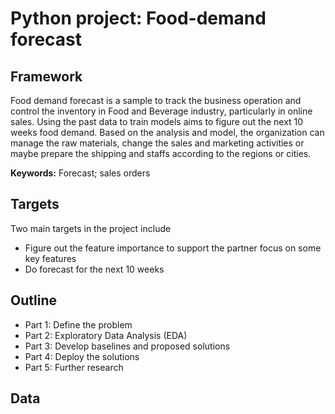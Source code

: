 # Python project: Food-demand forecast
## Framework
Food demand forecast is a sample to track the business operation and control the inventory in Food and Beverage industry, particularly in online sales. Using the past data to train models aims to figure out the next 10 weeks food demand. Based on the analysis and model, the organization can manage the raw materials, change the sales and marketing activities or maybe prepare the shipping and staffs according to the regions or cities.

**Keywords:** Forecast; sales orders


## Targets
Two main targets in the project include
- Figure out the feature importance to support the partner focus on some key features 
- Do forecast for the next 10 weeks

## Outline
- Part 1: Define the problem
- Part 2: Exploratory Data Analysis (EDA)
- Part 3: Develop baselines and proposed solutions
- Part 4: Deploy the solutions
- Part 5: Further research

## Data
